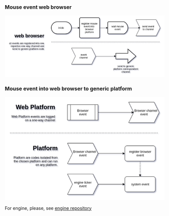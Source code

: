 ### Mouse event web browser

![./mouseEvent.png](./mouseEvent.png)

### Mouse event into web browser to generic platform

![./platform.png](./platform.png)

For engine, please, see [engine repository](https://github.com/helmutkemper/iotmaker.santa_isabel_theater.platform/tree/master/engine)
